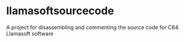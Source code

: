 # llamasoftsourcecode
A project for disassembling and commenting the source code for C64 Llamasoft software
